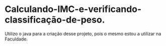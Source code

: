 # Calculando-IMC-e-verificando-classificação-de-peso.
Utilizo o java para a criação desse projeto, pois o mesmo estou a utilizar na Faculdade.
